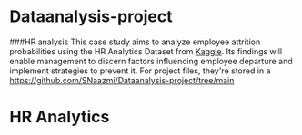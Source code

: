 # Dataanalysis-project
###HR analysis 
This case study aims to analyze employee attrition probabilities using the HR Analytics Dataset from [Kaggle](https://www.kaggle.com/lnvardanyan/hr-analytics). Its findings will enable management to discern factors influencing employee departure and implement strategies to prevent it. For project files, they're stored in a   https://github.com/SNaazmi/Dataanalysis-project/tree/main

# HR Analytics

 


